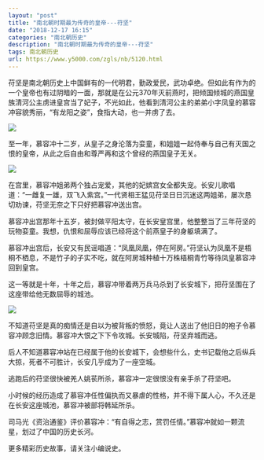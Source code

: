 ```yaml
---
layout: "post"
title: "南北朝时期最为传奇的皇帝---苻坚"
date: "2018-12-17 16:15"
categories: "南北朝历史"
description: "南北朝时期最为传奇的皇帝---苻坚"
tags: 南北朝历史
url: https://www.y5000.com/zgls/nb/5120.html
---
```






苻坚是南北朝历史上中国鲜有的一代明君，勤政爱民，武功卓绝。但如此有作为的一个皇帝也有过阴暗的一面，那就是在公元370年灭前燕时，把倾国倾城的燕国皇族清河公主虏进皇宫当了妃子，不光如此，他看到清河公主的弟弟小字凤皇的慕容冲容貌秀丽，“有龙阳之姿”，食指大动，也一并虏了去。

![](https://img.y5000.com/uploads/allimg/161114/8-161114144IN61.jpg)

至一年，慕容冲十二岁，从皇子之身沦落为娈童，和姐姐一起侍奉与自己有灭国之恨的皇帝，从此之后自由和尊严再和这个曾经的燕国皇子无关。

![](https://img.y5000.com/uploads/allimg/161114/8-161114144K3321.jpg)

在宫里，慕容冲姐弟两个独占宠爱，其他的妃嫔宫女全都失宠。长安儿歌唱道：“一雌复一雄，双飞入紫宫。”一代贤相王猛见苻坚日日沉迷这两姐弟，屡次恳切劝谏，苻坚无奈之下只好把慕容冲送出宫。

慕容冲出宫那年十五岁，被封做平阳太守，在长安皇宫里，他整整当了三年苻坚的玩物娈童。我想，仇恨和屈辱应该已经将这个前燕皇子的身躯填满了。

慕容冲出宫后，长安又有民谣唱道：“凤凰凤凰，停在阿房。”苻坚认为凤凰不是梧桐不栖息，不是竹子的子实不吃，就在阿房城种植十万株梧桐青竹等待凤皇慕容冲回到皇宫。

这一等就是十年，十年之后，慕容冲带着两万兵马杀到了长安城下，把苻坚围在了这座带给他无数屈辱的城池。

![](https://img.y5000.com/uploads/allimg/161114/8-161114144PNF.jpg)

不知道苻坚是真的痴情还是自以为被背叛的愤怒，竟让人送出了他旧日的袍子令慕容冲顾念旧情。慕容冲大恨之下下令攻城。长安城陷，苻坚弃城而逃。

后人不知道慕容冲站在已经属于他的长安城下，会想些什么，史书记载他之后纵兵大掠，死者不可胜计，长安几乎成为了一座空城。

逃跑后的苻坚很快被羌人姚苌所杀，慕容冲一定很恨没有亲手杀了苻坚吧。

小时候的经历造成了慕容冲任性偏执而又暴虐的性格，并不得下属人心，不久还是在长安这座城池，慕容冲被部将韩延所杀。

司马光《资治通鉴》评价慕容冲：“有自得之志，赏罚任情。”慕容冲就如一颗流星，划过了中国的历史长河。

更多精彩历史故事，请关注小编说史。
